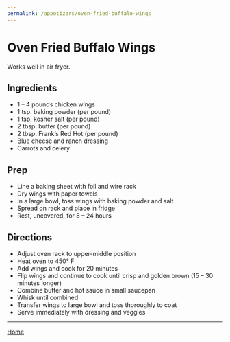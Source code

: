 ```yaml
---
permalink: /appetizers/oven-fried-buffalo-wings
---
```

# Oven Fried Buffalo Wings

Works well in air fryer.

## Ingredients

- 1 – 4 pounds chicken wings
- 1 tsp. baking powder (per pound)
- 1 tsp. kosher salt (per pound)
- 2 tbsp. butter (per pound)
- 2 tbsp. Frank’s Red Hot (per pound)
- Blue cheese and ranch dressing  
- Carrots and celery

## Prep

- Line a baking sheet with foil and wire rack
- Dry wings with paper towels
- In a large bowl, toss wings with baking powder and salt
- Spread on rack and place in fridge
- Rest, uncovered, for 8 – 24 hours

## Directions

- Adjust oven rack to upper-middle position
- Heat oven to 450° F
- Add wings and cook for 20 minutes
- Flip wings and continue to cook until crisp and golden brown (15 – 30 minutes longer)
- Combine butter and hot sauce in small saucepan
- Whisk until combined
- Transfer wings to large bowl and toss thoroughly to coat
- Serve immediately with dressing and veggies

---

[Home](https://thomasjbarrett82.github.io)
